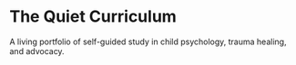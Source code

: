 # The Quiet Curriculum

A living portfolio of self-guided study in child psychology, trauma healing, and advocacy.